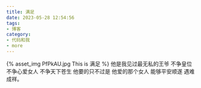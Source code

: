 ```yaml
---
title: 满足
date: 2023-05-28 12:54:56
tags:
- 博客
category:
- 代码和我
- more
---
```

{% asset_img PfPkAU.jpg This is 满足 %}
他是我见过最无私的王爷 不争皇位 不争心爱女人 不争天下苍生 他要的只不过是 他爱的那个女人 能够平安顺遂 遇难成祥。